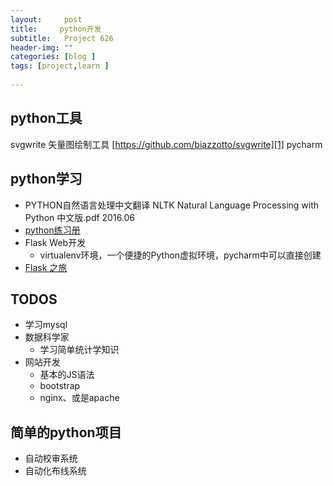 ```yaml
---
layout:     post
title:     python开发
subtitle:   Project 626
header-img: ""
categories: [blog ]
tags: [project,learn ]
 
---
```

## python工具
svgwrite 矢量图绘制工具 [https://github.com/biazzotto/svgwrite][1]
pycharm
## python学习
- PYTHON自然语言处理中文翻译 NLTK Natural Language Processing with Python 中文版.pdf 2016.06
- [python练习册][2]
- Flask Web开发
	- virtualenv环境，一个便捷的Python虚拟环境，pycharm中可以直接创建
- [Flask 之旅][3]
## TODOS
- 学习mysql
- 数据科学家
	 - 学习简单统计学知识
- 网站开发
	- 基本的JS语法
	- bootstrap
	- nginx、或是apache
## 简单的python项目
- 自动校审系统
- 自动化布线系统

[1]:	https://github.com/biazzotto/svgwrite "https://github.com/biazzotto/svgwrite"
[2]:	https://github.com/Yixiaohan/show-me-the-code
[3]:	https://spacewander.github.io/explore-flask-zh/14-deployment.html
